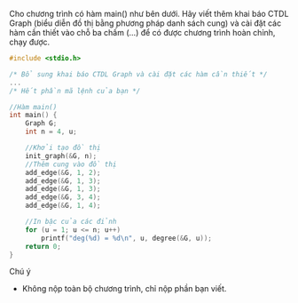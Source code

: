 Cho chương trình có hàm main() như bên dưới. Hãy viết thêm khai báo CTDL Graph (biểu diễn đồ thị bằng phương pháp danh sách cung) và cài đặt các hàm cần thiết vào chỗ ba chấm (...) để có được chương trình hoàn chỉnh, chạy được.
```c
#include <stdio.h>

/* Bổ sung khai báo CTDL Graph và cài đặt các hàm cần thiết */
...
/* Hết phần mã lệnh của bạn */

//Hàm main()
int main() {
    Graph G;
    int n = 4, u;

    //Khởi tạo đồ thị
    init_graph(&G, n);
    //Thêm cung vào đồ thị
    add_edge(&G, 1, 2);
    add_edge(&G, 1, 3);
    add_edge(&G, 1, 3);
    add_edge(&G, 3, 4);
    add_edge(&G, 1, 4);

    //In bậc của các đỉnh
    for (u = 1; u <= n; u++)
        printf("deg(%d) = %d\n", u, degree(&G, u));
    return 0;
}
```
Chú ý
- Không nộp toàn bộ chương trình, chỉ nộp phần bạn viết.
